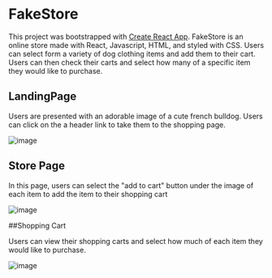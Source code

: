 # FakeStore

This project was bootstrapped with [Create React App](https://github.com/facebook/create-react-app). FakeStore is an online store made with React, Javascript, HTML, and styled with CSS. Users can select form a variety of dog clothing items and add them to their cart. Users can then check their carts and select how many of a specific item they would like to purchase.

## LandingPage

Users are presented with an adorable image of a cute french bulldog. Users can click on the a header link to take them to the shopping page.

![image](https://user-images.githubusercontent.com/36121052/183591727-12f5b624-dd31-4d5e-b0d3-5bb3323db60d.png)


## Store Page

In this page, users can select the "add to cart" button under the image of each item to add the item to their shopping cart

![image](https://user-images.githubusercontent.com/36121052/183592486-66a75f4e-4d72-4924-986e-d3bfda34b314.png)

##Shopping Cart

Users can view their shopping carts and select how much of each item they would like to purchase.

![image](https://user-images.githubusercontent.com/36121052/183592626-c302df21-5191-45ab-bae8-7c5021c14038.png)
